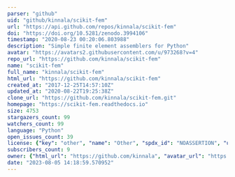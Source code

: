 ```yaml
---
parser: "github"
uid: "github/kinnala/scikit-fem"
url: "https://api.github.com/repos/kinnala/scikit-fem"
doi: "https://doi.org/10.5281/zenodo.3994106"
timestamp: "2020-08-23 00:20:06.803988"
description: "Simple finite element assemblers for Python"
avatar: "https://avatars2.githubusercontent.com/u/973268?v=4"
repo_url: "https://github.com/kinnala/scikit-fem"
name: "scikit-fem"
full_name: "kinnala/scikit-fem"
html_url: "https://github.com/kinnala/scikit-fem"
created_at: "2017-12-25T14:57:10Z"
updated_at: "2020-08-22T19:25:38Z"
clone_url: "https://github.com/kinnala/scikit-fem.git"
homepage: "https://scikit-fem.readthedocs.io"
size: 4753
stargazers_count: 99
watchers_count: 99
language: "Python"
open_issues_count: 39
license: {"key": "other", "name": "Other", "spdx_id": "NOASSERTION", "url": null, "node_id": "MDc6TGljZW5zZTA="}
subscribers_count: 9
owner: {"html_url": "https://github.com/kinnala", "avatar_url": "https://avatars2.githubusercontent.com/u/973268?v=4", "login": "kinnala", "type": "User"}
date: "2023-08-05 14:18:59.570952"
---
```

